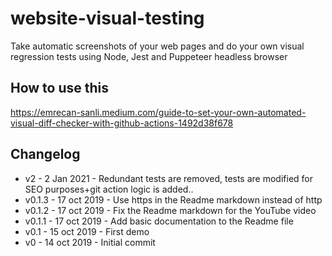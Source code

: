 
# website-visual-testing
Take automatic screenshots of your web pages and do your own visual regression tests using Node, Jest and Puppeteer headless browser


## How to use this
https://emrecan-sanli.medium.com/guide-to-set-your-own-automated-visual-diff-checker-with-github-actions-1492d38f678

## Changelog
* v2      - 2 Jan 2021  -  Redundant tests are removed, tests are modified for SEO purposes+git action logic is added..
* v0.1.3  -   17 oct 2019 - Use https in the Readme markdown instead of http
* v0.1.2  -   17 oct 2019 - Fix the Readme markdown for the YouTube video
* v0.1.1  -   17 oct 2019 - Add basic documentation to the Readme file
* v0.1    -   15 oct 2019 - First demo
* v0      -   14 oct 2019 - Initial commit
